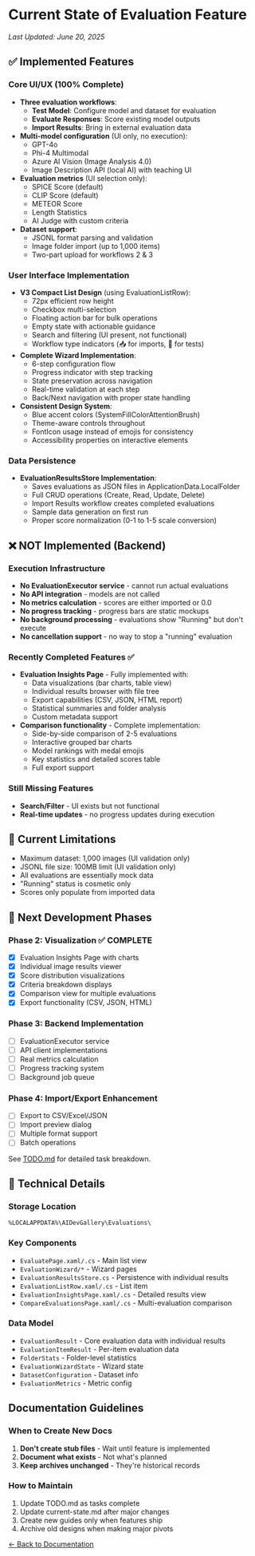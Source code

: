 # Current State of Evaluation Feature

*Last Updated: June 20, 2025*

## ✅ Implemented Features

### Core UI/UX (100% Complete)
- **Three evaluation workflows**:
  - **Test Model**: Configure model and dataset for evaluation
  - **Evaluate Responses**: Score existing model outputs  
  - **Import Results**: Bring in external evaluation data
- **Multi-model configuration** (UI only, no execution):
  - GPT-4o
  - Phi-4 Multimodal
  - Azure AI Vision (Image Analysis 4.0)
  - Image Description API (local AI) with teaching UI
- **Evaluation metrics** (UI selection only):
  - SPICE Score (default)
  - CLIP Score (default)
  - METEOR Score
  - Length Statistics
  - AI Judge with custom criteria
- **Dataset support**:
  - JSONL format parsing and validation
  - Image folder import (up to 1,000 items)
  - Two-part upload for workflows 2 & 3

### User Interface Implementation
- **V3 Compact List Design** (using EvaluationListRow):
  - 72px efficient row height
  - Checkbox multi-selection
  - Floating action bar for bulk operations
  - Empty state with actionable guidance
  - Search and filtering (UI present, not functional)
  - Workflow type indicators (📥 for imports, 🧪 for tests)
- **Complete Wizard Implementation**:
  - 6-step configuration flow
  - Progress indicator with step tracking
  - State preservation across navigation
  - Real-time validation at each step
  - Back/Next navigation with proper state handling
- **Consistent Design System**:
  - Blue accent colors (SystemFillColorAttentionBrush)
  - Theme-aware controls throughout
  - FontIcon usage instead of emojis for consistency
  - Accessibility properties on interactive elements

### Data Persistence
- **EvaluationResultsStore Implementation**:
  - Saves evaluations as JSON files in ApplicationData.LocalFolder
  - Full CRUD operations (Create, Read, Update, Delete)
  - Import Results workflow creates completed evaluations
  - Sample data generation on first run
  - Proper score normalization (0-1 to 1-5 scale conversion)

## ❌ NOT Implemented (Backend)

### Execution Infrastructure
- **No EvaluationExecutor service** - cannot run actual evaluations
- **No API integration** - models are not called
- **No metrics calculation** - scores are either imported or 0.0
- **No progress tracking** - progress bars are static mockups
- **No background processing** - evaluations show "Running" but don't execute
- **No cancellation support** - no way to stop a "running" evaluation

### Recently Completed Features ✅
- **Evaluation Insights Page** - Fully implemented with:
  - Data visualizations (bar charts, table view)
  - Individual results browser with file tree
  - Export capabilities (CSV, JSON, HTML report)
  - Statistical summaries and folder analysis
  - Custom metadata support
- **Comparison functionality** - Complete implementation:
  - Side-by-side comparison of 2-5 evaluations
  - Interactive grouped bar charts
  - Model rankings with medal emojis
  - Key statistics and detailed scores table
  - Full export support

### Still Missing Features
- **Search/Filter** - UI exists but not functional
- **Real-time updates** - no progress updates during execution

## 🚧 Current Limitations

- Maximum dataset: 1,000 images (UI validation only)
- JSONL file size: 100MB limit (UI validation only)
- All evaluations are essentially mock data
- "Running" status is cosmetic only
- Scores only populate from imported data

## 🎯 Next Development Phases

### Phase 2: Visualization ✅ COMPLETE
- [x] Evaluation Insights Page with charts
- [x] Individual image results viewer
- [x] Score distribution visualizations
- [x] Criteria breakdown displays
- [x] Comparison view for multiple evaluations
- [x] Export functionality (CSV, JSON, HTML)

### Phase 3: Backend Implementation
- [ ] EvaluationExecutor service
- [ ] API client implementations
- [ ] Real metrics calculation
- [ ] Progress tracking system
- [ ] Background job queue

### Phase 4: Import/Export Enhancement
- [ ] Export to CSV/Excel/JSON
- [ ] Import preview dialog
- [ ] Multiple format support
- [ ] Batch operations

See [TODO.md](TODO.md) for detailed task breakdown.

## 🔧 Technical Details

### Storage Location
```
%LOCALAPPDATA%\AIDevGallery\Evaluations\
```

### Key Components
- `EvaluatePage.xaml/.cs` - Main list view
- `EvaluationWizard/*` - Wizard pages
- `EvaluationResultsStore.cs` - Persistence with individual results
- `EvaluationListRow.xaml/.cs` - List item
- `EvaluationInsightsPage.xaml/.cs` - Detailed results view
- `CompareEvaluationsPage.xaml/.cs` - Multi-evaluation comparison

### Data Model
- `EvaluationResult` - Core evaluation data with individual results
- `EvaluationItemResult` - Per-item evaluation data
- `FolderStats` - Folder-level statistics
- `EvaluationWizardState` - Wizard state
- `DatasetConfiguration` - Dataset info
- `EvaluationMetrics` - Metric config

## Documentation Guidelines

### When to Create New Docs
1. **Don't create stub files** - Wait until feature is implemented
2. **Document what exists** - Not what's planned
3. **Keep archives unchanged** - They're historical records

### How to Maintain
1. Update TODO.md as tasks complete
2. Update current-state.md after major changes
3. Create new guides only when features ship
4. Archive old designs when making major pivots

[← Back to Documentation](README.md)
